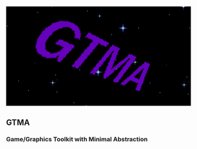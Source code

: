 <p align="center">
  <img src="logo.png"/>
</p>
<h2>GTMA</h2>
<h3>Game/Graphics Toolkit with Minimal Abstraction</h3>
<br>
